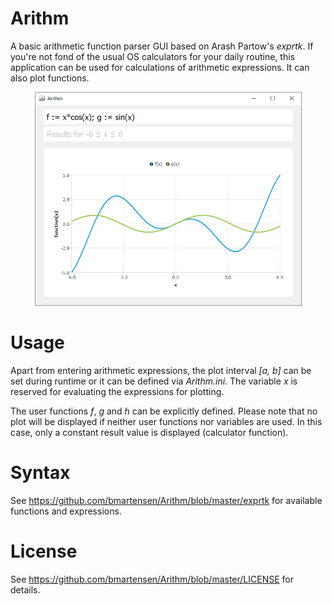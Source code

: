 # Arithm
A basic arithmetic function parser GUI based on Arash Partow's *exprtk*. If you're not fond of the usual OS calculators for your daily routine, this application can be used for calculations of arithmetic expressions. It can also plot functions.

<p align="center">
  <img src="https://github.com/bmartensen/Arithm/blob/master/media/Arithm.png" alt="Screenshot">
</p>

# Usage

Apart from entering arithmetic expressions, the plot interval *\[a, b\]* can be set during runtime or it can be defined via *Arithm.ini*. The variable *x* is reserved for evaluating the expressions for plotting.

The user functions *f*, *g* and *h* can be explicitly defined. Please note that no plot will be displayed if neither user functions nor variables are used. In this case, only a constant result value is displayed (calculator function).

# Syntax

See https://github.com/bmartensen/Arithm/blob/master/exprtk for available functions and expressions.

# License

See https://github.com/bmartensen/Arithm/blob/master/LICENSE for details.
